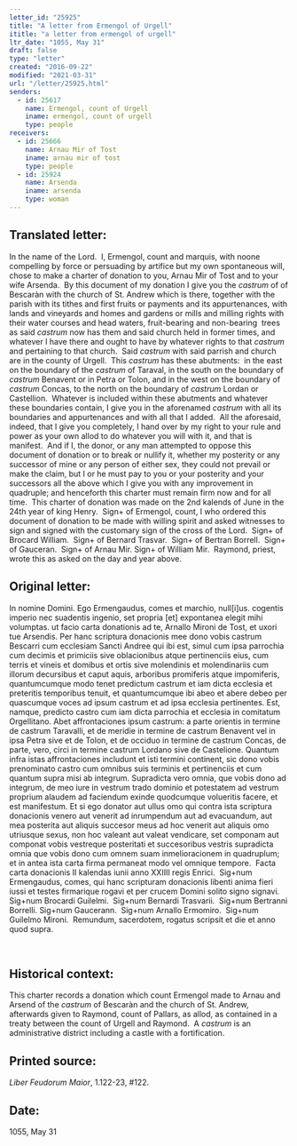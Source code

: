 ```yaml
---
letter_id: "25925"
title: "A letter from Ermengol of Urgell"
ititle: "a letter from ermengol of urgell"
ltr_date: "1055, May 31"
draft: false
type: "letter"
created: "2016-09-22"
modified: "2021-03-31"
url: "/letter/25925.html"
senders:
  - id: 25617
    name: Ermengol, count of Urgell
    iname: ermengol, count of urgell
    type: people
receivers:
  - id: 25666
    name: Arnau Mir of Tost
    iname: arnau mir of tost
    type: people
  - id: 25924
    name: Arsenda
    iname: arsenda
    type: woman
---
```

<h2> Translated letter:</h2><p>In the name of the Lord.&nbsp; I, Ermengol, count and marquis, with noone compelling by force or persuading by artifice but my own spontaneous will, chose to make a charter of donation to you, Arnau Mir of Tost and to your wife Arsenda.&nbsp; By this document of my donation I give you the <i>castrum</i> of of Bescaràn with the church of St. Andrew which is there, together with the parish with its tithes and first fruits or payments and its appurtenances, with lands and vineyards and homes and gardens or mills and milling rights with their water courses and head waters, fruit-bearing and non-bearing&nbsp; trees as said <i>castrum</i> now has them and said church held in former times, and whatever I have there and ought to have by whatever rights to that <i>castrum</i> and pertaining to that church.&nbsp; Said <i>castrum </i>with said parrish and church are in the county of Urgell.&nbsp; This <i>castrum</i> has these abutments:&nbsp; in the east on the boundary of the <i>castrum</i> of Taraval, in the south on the boundary of <i>castrum </i>Benavent or in Petra or Tolon, and in the west on the boundary of <i>castrum</i> Concas, to the north on the boundary of <i>castrum </i>Lordan or Castellion.&nbsp; Whatever is included within these abutments and whatever these boundaries contain, I give you in the aforenamed <i>castrum</i> with all its boundaries and appurtenances and with all that I added.&nbsp; All the aforesaid, indeed, that I give you completely, I hand over by my right to your rule and power as your own allod to do whatever you will with it, and that is manifest.&nbsp; And if I, the donor, or any man attempted to oppose this document of donation or to break or nullify it, whether my posterity or any successor of mine or any person of either sex, they could not prevail or make the claim, but I or he must pay to you or your posterity and your successors all the above which I give you with any improvement in quadruple; and henceforth this charter must remain firm now and for all time.&nbsp; This charter of donation was made on the 2nd kalends of June in the 24th year of king Henry.&nbsp; Sign+ of Ermengol, count, I who ordered this document of donation to be made with willing spirit and asked witnesses to sign and signed with the customary sign of the cross of the Lord.&nbsp; Sign+ of Brocard William.&nbsp; Sign+ of Bernard Trasvar.&nbsp; Sign+ of Bertran Borrell.&nbsp; Sign+ of Gauceran.&nbsp; Sign+ of Arnau Mir. Sign+ of William Mir.&nbsp; Raymond, priest, wrote this as asked on the day and year above.</p><h2 class="mt-4"> Original letter:</h2><p class="Bodytext21">In nomine Domini. Ego Ermengaudus, comes et marchio, null[i]us. cogentis imperio nec suadentis ingenio, set propria [et] expontanea elegit mihi volumptas. ut facio carta donationis ad te, Arnallo Mironi de Tost, et uxori tue Arsendis. Per hanc scriptura donacionis mee dono vobis castrum Bescarri cum ecclesiam Sancti Andree qui ibi est, simul cum ipsa parrochia cum decimis et primiciis sive oblacionibus atque pertinenciis eius, cum terris et vineis et domibus et ortis sive molendinis et molendinariis cum illorum decursibus et caput aquis, arboribus promiferis atque impomiferis, quantumcumque modo tenet predictum castrum et iam dicta ecclesia et preteritis temporibus tenuit, et quan­tumcumque ibi abeo et abere debeo per quascumque voces ad ipsum castrum et ad ipsa ecclesia pertinentes. Est, namque, predicto castro cum iam dicta parrochia et ecclesia in comitatum Orgellitano. Abet affrontaciones ipsum castrum: a parte orientis in termine de castrum Taravalli, et de meridie in termine de castrum Benavent vel in ipsa Petra sive et de Tolon, et de occiduo in termine de castrum Concas, de parte, vero, circi in termine castrum Lordano sive de Castelione. Quantum infra istas affrontaciones includunt et isti termini continent, sic dono vobis prenominato castro cum omnibus suis terminis et pertinenciis et cum quantum supra misi ab integrum. Supradicta vero omnia, que vobis dono ad integrum, de meo iure in vestrum trado dominio et potestatem ad vestrum proprium alaudem ad faciendum exinde quodcumque volueritis facere, et est manifestum. Et si ego donator aut ullus omo qui contra ista scriptura donacionis venero aut venerit ad inrumpendum aut ad evacuandum, aut mea posterita aut aliquis succesor meus ad hoc venerit aut aliquis omo utriusque sexus, non hoc valeant aut valeat vendicare, set componam aut componat vobis vestreque posteritati et succesoribus vestris supradicta omnia que vobis dono cum omnem suam inmelioracionem in quadruplum; et in antea ista carta firma permaneat modo vel omnique tempore.&nbsp; Facta carta donacionis II kalendas iunii anno XXIIII regis Enrici.&nbsp; Sig+num Ermengaudus, comes, qui hanc scripturam donacionis libenti anima fieri iussi et testes firmarique rogavi et per crucem Domini solito signo signavi.&nbsp; Sig+num Brocardi Guilelmi.&nbsp; Sig+num Bernardi Trasvarii.&nbsp; Sig+num Bertranni Borrelli. Sig+num Gaucerann. &nbsp;Sig+num Arnallo Ermomiro. &nbsp;Sig+num Guilelmo Mironi. &nbsp;Remundum, sacerdotem, rogatus scripsit et die et anno quod supra.</p><p>&nbsp;</p><h2 class="mt-4"> Historical context:</h2><p>This charter records a donation which count Ermengol made to Arnau and Arsend of the <i>castrum</i> of Bescaràn and the church of St. Andrew, afterwards given to Raymond, count of Pallars, as allod, as contained in a treaty between the count of Urgell and Raymond.&nbsp; A <i>castrum</i>&nbsp;is an administrative district including a castle with a fortification.</p><h2 class="mt-4"> Printed source:</h2><p><i>Liber Feudorum Maior</i>, 1.122-23, #122.&nbsp;&nbsp;</p><h2 class="mt-4"> Date:</h2>1055, May 31